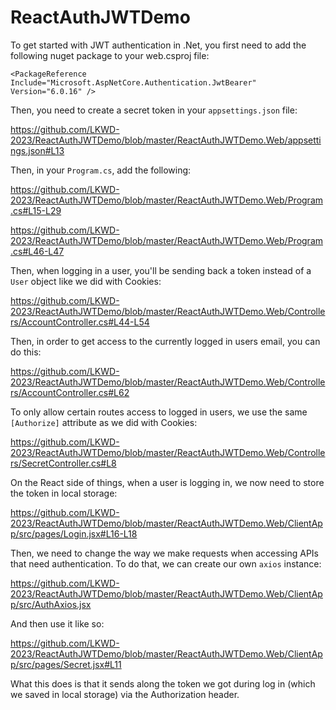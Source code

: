 # ReactAuthJWTDemo

To get started with JWT authentication in .Net, you first need to add the following nuget package to your web.csproj file:

```
<PackageReference Include="Microsoft.AspNetCore.Authentication.JwtBearer" Version="6.0.16" />
```

Then, you need to create a secret token in your `appsettings.json` file:

https://github.com/LKWD-2023/ReactAuthJWTDemo/blob/master/ReactAuthJWTDemo.Web/appsettings.json#L13

Then, in your `Program.cs`, add the following:

https://github.com/LKWD-2023/ReactAuthJWTDemo/blob/master/ReactAuthJWTDemo.Web/Program.cs#L15-L29

https://github.com/LKWD-2023/ReactAuthJWTDemo/blob/master/ReactAuthJWTDemo.Web/Program.cs#L46-L47

Then, when logging in a user, you'll be sending back a token instead of a `User` object like we did with Cookies:

https://github.com/LKWD-2023/ReactAuthJWTDemo/blob/master/ReactAuthJWTDemo.Web/Controllers/AccountController.cs#L44-L54

Then, in order to get access to the currently logged in users email, you can do this:

https://github.com/LKWD-2023/ReactAuthJWTDemo/blob/master/ReactAuthJWTDemo.Web/Controllers/AccountController.cs#L62

To only allow certain routes access to logged in users, we use the same `[Authorize]` attribute as we did with Cookies:

https://github.com/LKWD-2023/ReactAuthJWTDemo/blob/master/ReactAuthJWTDemo.Web/Controllers/SecretController.cs#L8

On the React side of things, when a user is logging in, we now need to store the token in local storage:

https://github.com/LKWD-2023/ReactAuthJWTDemo/blob/master/ReactAuthJWTDemo.Web/ClientApp/src/pages/Login.jsx#L16-L18

Then, we need to change the way we make requests when accessing APIs that need authentication. To do that, we can create our own `axios` instance:

https://github.com/LKWD-2023/ReactAuthJWTDemo/blob/master/ReactAuthJWTDemo.Web/ClientApp/src/AuthAxios.jsx

And then use it like so:

https://github.com/LKWD-2023/ReactAuthJWTDemo/blob/master/ReactAuthJWTDemo.Web/ClientApp/src/pages/Secret.jsx#L11

What this does is that it sends along the token we got during log in (which we saved in local storage) via the Authorization header.
